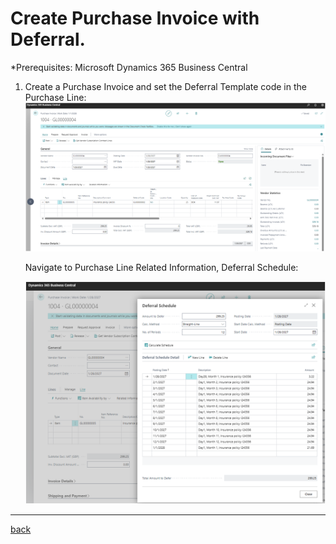 # Create Purchase Invoice with Deferral.

*Prerequisites: Microsoft Dynamics 365 Business Central 

1. Create a Purchase Invoice and set the Deferral Template code in the Purchase Line:
   ![New](https://github.com/bydynamics/AL-DynamicDeferrals-Support/blob/main/Assets/PIwithDeferral.png)

   Navigate to Purchase Line Related Information, Deferral Schedule:

   ![New](https://github.com/bydynamics/AL-DynamicDeferrals-Support/blob/main/Assets/DeferralSchedule.png)

______________________________________________________________________

[back](../Scenarios/GetStarted.md)
